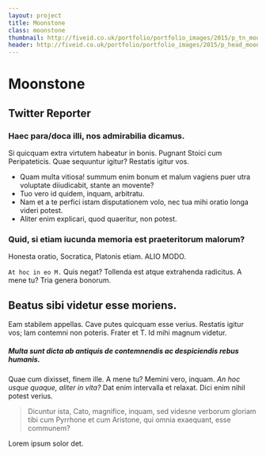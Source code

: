 ```yaml
---
layout: project
title: Moonstone
class: moonstone
thumbnail: http://fiveid.co.uk/portfolio/portfolio_images/2015/p_tn_moonstone.png
header: http://fiveid.co.uk/portfolio/portfolio_images/2015/p_head_moonstone.png
---
```


# Moonstone

## Twitter Reporter

### Haec para/doca illi, nos admirabilia dicamus.

Si quicquam extra virtutem habeatur in bonis. Pugnant Stoici cum Peripateticis. Quae sequuntur igitur? Restatis igitur vos.

* Quam multa vitiosa! summum enim bonum et malum vagiens puer utra voluptate diiudicabit, stante an movente?
* Tuo vero id quidem, inquam, arbitratu.
* Nam et a te perfici istam disputationem volo, nec tua mihi oratio longa videri potest.
* Aliter enim explicari, quod quaeritur, non potest.

### Quid, si etiam iucunda memoria est praeteritorum malorum?

Honesta oratio, Socratica, Platonis etiam. ALIO MODO.

<code>At hoc in eo M.</code> Quis negat? Tollenda est atque extrahenda radicitus. A mene tu? Tria genera bonorum.

## Beatus sibi videtur esse moriens.

Eam stabilem appellas. Cave putes quicquam esse verius. Restatis igitur vos; Iam contemni non poteris. Frater et T. Id mihi magnum videtur.

##### Multa sunt dicta ab antiquis de contemnendis ac despiciendis rebus humanis.

Quae cum dixisset, finem ille. A mene tu? Memini vero, inquam. *An hoc usque quaque, aliter in vita?* Dat enim intervalla et relaxat. Dici enim nihil potest verius.

> Dicuntur ista, Cato, magnifice, inquam, sed videsne verborum gloriam tibi cum Pyrrhone et cum Aristone, qui omnia exaequant, esse communem?

Lorem ipsum solor det.
